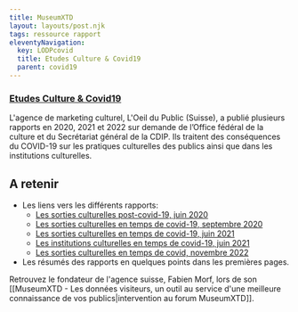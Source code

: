 ```yaml
---
title: MuseumXTD
layout: layouts/post.njk
tags: ressource rapport
eleventyNavigation:
  key: LODPcovid
  title: Etudes Culture & Covid19
  parent: covid19
---
```

### [Etudes Culture & Covid19](https://loeildupublic.com/etude-culture-covid/)
L'agence de marketing culturel, L'Oeil du Public (Suisse), a publié plusieurs rapports en 2020, 2021 et 2022 sur demande de l’Office fédéral de la culture et du Secrétariat général de la CDIP. Ils traitent des conséquences du COVID-19 sur les pratiques culturelles des publics ainsi que dans les institutions culturelles. 

## A retenir
- Les liens vers les différents rapports: 
	- [Les sorties culturelles post-covid-19, juin 2020](https://loeildupublic.com/wp-content/uploads/2020/07/Les-Sorties-Culturelles-Post-Covid-en-Suisse.pdf)
	- [Les sorties culturelles en temps de covid-19, septembre 2020](https://loeildupublic.com/wp-content/uploads/2021/02/Les-Sorties-Culturelles-en-temps-de-Covid-en-Suisse-Sept.20-_FR.pdf)
	- [Les sorties culturelles en temps de covid-19, juin 2021](https://loeildupublic.com/wp-content/uploads/2021/07/Les-Sorties-Culturelles-en-temps-de-Covid-en-Suisse-Juin-21_FR.pdf)
	- [Les institutions culturelles en temps de covid-19, juin 2021](https://loeildupublic.com/wp-content/uploads/2021/07/Les-Institutions-Culturelles-en-temps-de-Covid-Juin-2021-_FR.pdf)
	- [Les sorties culturelles en temps de covid, novembre 2022](https://loeildupublic.com/wp-content/uploads/2022/12/Les-Sorties-Culturelles-en-temps-de-Covid-en-Suisse-Nov-22_FR.pdf)
- Les résumés des rapports en quelques points dans les premières pages. 

Retrouvez le fondateur de l'agence suisse, Fabien Morf, lors de son [[MuseumXTD - Les données visiteurs, un outil au service d'une meilleure connaissance de vos publics|intervention au forum MuseumXTD]]. 